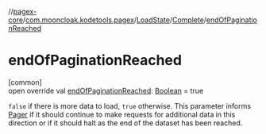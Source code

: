 //[pagex-core](../../../../index.md)/[com.mooncloak.kodetools.pagex](../../index.md)/[LoadState](../index.md)/[Complete](index.md)/[endOfPaginationReached](end-of-pagination-reached.md)

# endOfPaginationReached

[common]\
open override val [endOfPaginationReached](end-of-pagination-reached.md): [Boolean](https://kotlinlang.org/api/latest/jvm/stdlib/kotlin/-boolean/index.html) = true

`false` if there is more data to load, `true` otherwise. This parameter informs [Pager](../../-pager/index.md) if it should continue to make requests for additional data in this direction or if it should halt as the end of the dataset has been reached.
